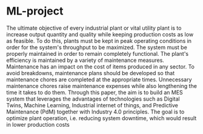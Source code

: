 # ML-project
The ultimate objective of every industrial plant or vital utility plant is to increase output quantity and quality while keeping production costs as low as feasible. To do this, plants must be kept in peak operating conditions in order for the system's throughput to be maximized. The system must be properly maintained in order to remain completely functional. The plant's efficiency is maintained by a variety of maintenance measures. Maintenance has an impact on the cost of items produced in any sector. To avoid breakdowns, maintenance plans should be developed so that maintenance chores are completed at the appropriate times. Unnecessary maintenance chores raise maintenance expenses while also lengthening the time it takes to do them. Through this paper, the aim is to build an MES system that leverages the advantages of technologies such as Digital Twins, Machine Learning, Industrial internet of things, and Predictive Maintenance (PdM) together with Industry 4.0 principles. The goal is to optimize plant operation, i.e. reducing system downtime, which would result in lower production costs
